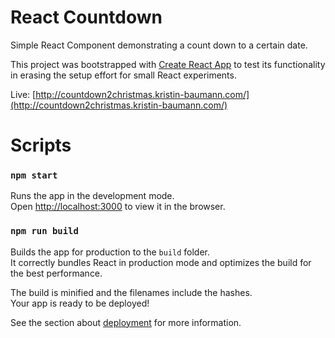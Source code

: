 # React Countdown

Simple React Component demonstrating a count down to a certain date.

This project was bootstrapped with [Create React App](https://github.com/facebookincubator/create-react-app) to test its functionality in erasing the setup effort for small React experiments.

Live: [http://countdown2christmas.kristin-baumann.com/](http://countdown2christmas.kristin-baumann.com/)

# Scripts

### `npm start`

Runs the app in the development mode.<br>
Open [http://localhost:3000](http://localhost:3000) to view it in the browser.

### `npm run build`

Builds the app for production to the `build` folder.<br>
It correctly bundles React in production mode and optimizes the build for the best performance.

The build is minified and the filenames include the hashes.<br>
Your app is ready to be deployed!

See the section about [deployment](#deployment) for more information.
